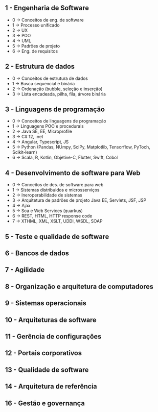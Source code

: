 ## 1 - Engenharia de Software
- 0 -> Conceitos de eng. de software
- 1 -> Processo unificado
- 2 -> UX
- 3 -> POO
- 4 -> UML
- 5 -> Padrões de projeto
- 6 -> Eng. de requisitos

## 2 - Estrutura de dados
- 0 -> Conceitos de estrutura de dados
- 1 -> Busca sequencial e binária
- 2 -> Ordenação (bubble, seleção e inserção)
- 3 -> Lista encadeada, pilha, fila, árvore binária

## 3 - Linguagens de programação
- 0 -> Conceitos de linguagens de programação
- 1 -> Linguagens POO e procedurais
- 2 -> Java SE, EE, Microprofile
- 3 -> C# 12, .net
- 4 -> Angular, Typescript, JS
- 5 -> Python (Pandas, NUmpy, SciPy, Matplotlib, Tensorflow, PyToch, Scikit-learn)
- 6 -> Scala, R, Kotlin, Objetive-C, Flutter, Swift, Cobol

## 4 - Desenvolvimento de software para Web
- 0 -> Conceitos de des. de software para web
- 1 -> Sistemas distribuidos e microsserviços
- 2 -> Ineroperabilidade de sistemas
- 3 -> Arquitetura de padrões de projeto Java EE, Servlets, JSF, JSP
- 4 -> Ajax
- 5 -> Soa e Web Services (quarkus)
- 6 -> REST, HTML, HTTP response code
- 7 -> XTHML, XML, XSLT, UDDI, WSDL, SOAP

## 5 - Teste e qualidade de software

## 6 - Bancos de dados

## 7 - Agilidade

## 8 - Organização e arquitetura de computadores

## 9 - Sistemas operacionais

## 10 - Arquiteturas de software

## 11 - Gerência de configurações

## 12 - Portais corporativos

## 13 - Qualidade de software

## 14 - Arquitetura de referência

## 16 - Gestão e governança